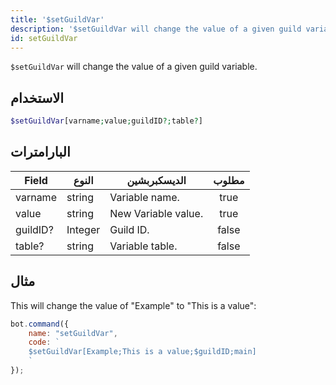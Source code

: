 ```yaml
---
title: '$setGuildVar'
description: '$setGuildVar will change the value of a given guild variable.'
id: setGuildVar
---
```


`$setGuildVar` will change the value of a given guild variable.

## الاستخدام

```php
$setGuildVar[varname;value;guildID?;table?]
```

## البارامترات

| Field    | النوع   | الديسكبربشين        | مطلوب |
| -------- | ------- | ------------------- |:-----:|
| varname  | string  | Variable name.      | true  |
| value    | string  | New Variable value. | true  |
| guildID? | Integer | Guild ID.           | false |
| table?   | string  | Variable table.     | false |

## مثال

This will change the value of "Example" to "This is a value":

```javascript
bot.command({
    name: "setGuildVar",
    code: `
    $setGuildVar[Example;This is a value;$guildID;main]
    `
});
```